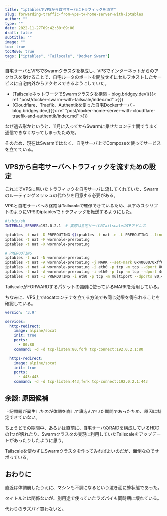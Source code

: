 ```yaml
---
title: "iptablesでVPSから自宅サーバにトラフィックを流す"
slug: forwarding-traffic-from-vps-to-home-server-with-iptables
author: ""
type: ""
date: 2022-11-27T09:42:30+09:00
draft: false
subtitle: ""
image: ""
toc: true
tocMove: true
tags: ["iptables", "Tailscale", "Docker Swarm"]
---
```


自宅サーバとVPSでSwarmクラスタを構成し、VPSでインターネットからのアクセスを受けることで、自宅ルータのポートを開放せずにセルフホストしたサービスに自宅内外からアクセスできるようにしていた。

- [TailscaleネットワークでSwarmクラスタを構築 - blog.bridgey.dev]({{< ref "post/docker-swarm-with-tailscale/index.md" >}})
- [Cloudflare、Traefik、Authentikを使った自宅Dockerサーバ - blog.bridgey.dev]({{< ref "post/docker-home-server-with-cloudflare-traefik-and-authentik/index.md" >}})

なぜ過去形かというと、11月に入ってからSwarmに乗せたコンテナ間でうまく通信できなくなってしまったためだ。

そのため、現在はSwarmではなく、自宅サーバ上でComposeを使ってサービスを立てている。

## VPSから自宅サーバへトラフィックを流すための設定

これまでVPSに届いたトラフィックを自宅サーバに流してくれていた、Swarmのルーティングメッシュの代わりを用意する必要がある。

VPSと自宅サーバへの経路はTailscaleで確保できているため、以下のスクリプトのようにVPSのiptablesでトラフィックを転送するようにした。

```sh
#!/bin/sh
INTERNAL_SERVER=192.0.2.1  # 実際は自宅サーバのTailscaleのIPアドレス

iptables -t nat -D PREROUTING $(iptables -t nat -n -L PREROUTING --line-numbers | grep "wormhole-prerouting" | awk '{print $1}')
iptables -t nat -F wormhole-prerouting
iptables -t nat -X wormhole-prerouting

# PREROUTING
iptables -t nat -N wormhole-prerouting
iptables -t nat -A wormhole-prerouting -j MARK --set-mark 0x40000/0xff0000
iptables -t nat -A wormhole-prerouting -i eth0 -p tcp -m tcp --dport 80 -j DNAT --to-destination ${INTERNAL_SERVER}:80
iptables -t nat -A wormhole-prerouting -i eth0 -p tcp -m tcp --dport 443 -j DNAT --to-destination ${INTERNAL_SERVER}:443
iptables -t nat -I PREROUTING -i eth0 -p tcp -m multiport --dports 80,443 -j wormhole-prerouting
```

TailscaleがFORWARDするパケットの識別に使っているMARKを活用している。

ちなみに、VPS上でsocatコンテナを立てる方法でも同じ効果を得られることを確認している。

```yaml
version: '3.9'

services:
  http-redirect:
    image: alpine/socat
    init: true
    ports:
      - 80:80
    command: -d -d tcp-listen:80,fork tcp-connect:192.0.2.1:80

  https-redirect:
    image: alpine/socat
    init: true
    ports:
      - 443:443
    command: -d -d tcp-listen:443,fork tcp-connect:192.0.2.1:443
```

## 余談: 原因候補

上記問題が発生したのが体調を崩して寝込んでいた期間であったため、原因は特定できていない。

ちょうどその期間中、あるいは直前に、自宅サーバのRAIDを構成しているHDDの1つが壊れたり、Swarmクラスタの実現に利用していたTailscaleをアップデートがあったりしたように思う。

Tailscaleを使わずにSwarmクラスタを作ってみればよいのだが、面倒なのでサボっている。

## おわりに

直近は体調崩したうえに、マシンも不調になるという泣き面に蜂状態であった。

タイトルとは関係ないが、別用途で使っていたラズパイも同時期に壊れている。

代わりのラズパイ買わないと。
